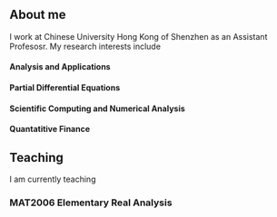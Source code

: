 ## About me

I work at Chinese University Hong Kong of Shenzhen as an Assistant Profesosr. My research interests include

#### Analysis and Applications

#### Partial Differential Equations

#### Scientific Computing and Numerical Analysis

#### Quantatitive Finance

## Teaching

I am currently teaching 

### MAT2006 Elementary Real Analysis
